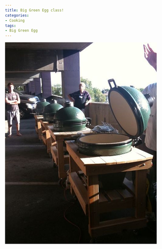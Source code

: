 ```yaml
---
title: Big Green Egg class!
categories:
- Cooking
tags:
- Big Green Egg
---
```


![](/assets/posts/2009/88a60320d0838f7627631719f1ca09bf.jpg)

